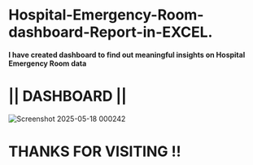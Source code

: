 # Hospital-Emergency-Room-dashboard-Report-in-EXCEL.

**I have created dashboard to find out meaningful insights on Hospital Emergency Room data** 

# || DASHBOARD  || 

![Screenshot 2025-05-18 000242](https://github.com/user-attachments/assets/16fe45ad-75a6-4513-9139-b0bbcdeb2514) 

# THANKS FOR VISITING !! 
